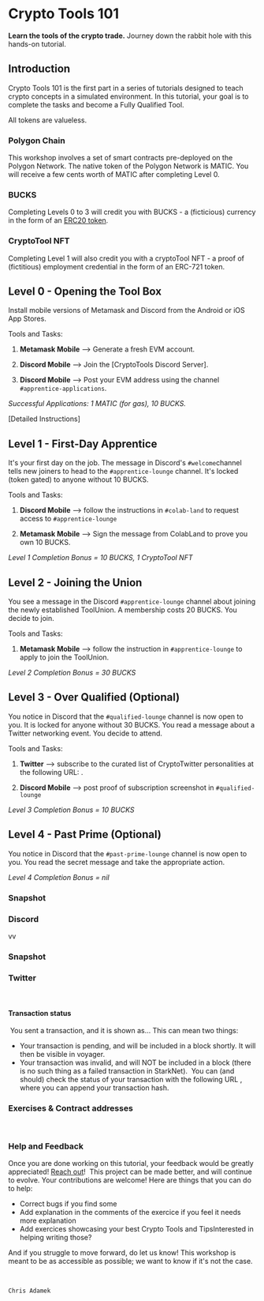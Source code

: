 # Crypto Tools 101
**Learn the tools of the crypto trade.** Journey down the rabbit hole with this hands-on tutorial. 


## Introduction

Crypto Tools 101 is the first part in a series of tutorials designed to teach crypto concepts in a simulated environment. In this tutorial, your goal is to complete the tasks and become a Fully Qualified Tool. 

All tokens are valueless. 

### Polygon Chain
This workshop involves a set of smart contracts pre-deployed on the Polygon Network.  The native token of the Polygon Network is MATIC. You will receive a few cents worth of MATIC after completing Level 0. 

### BUCKS
Completing Levels 0 to 3  will credit you with BUCKS - a (ficticious) currency in the form of an [ERC20 token](contracts/token/TDERC20.cairo).

### CryptoTool NFT
Completing Level 1 will also credit you with a cryptoTool NFT - a proof of (fictitious) employment credential in the form of an ERC-721 token. 

## Level 0 - Opening the Tool Box
Install mobile versions of Metamask and Discord from the Android or iOS App Stores. 

Tools and Tasks:

1. **Metamask Mobile** --> Generate a fresh EVM account. 

2. **Discord Mobile** --> Join the [CryptoTools Discord Server]. 

3. **Discord Mobile** --> Post your EVM address using the channel `#apprentice-applications`. 

*Successful Applications: 1 MATIC (for gas), 10 BUCKS.*

[Detailed Instructions]

## Level 1 - First-Day Apprentice 
It's your first day on the job. The message in Discord's `#welcome`channel tells new joiners to head to the `#apprentice-lounge` channel. It's locked (token gated) to anyone without 10 BUCKS.  

Tools and Tasks:

1. **Discord Mobile** --> follow the instructions in `#colab-land` to request access to `#apprentice-lounge`

3. **Metamask Mobile** --> Sign the message from ColabLand to prove you own 10 BUCKS. 


*Level 1 Completion Bonus = 10 BUCKS, 1 CryptoTool NFT*

## Level 2 - Joining the Union 
You see a message in the Discord `#apprentice-lounge` channel about joining the newly established ToolUnion. A membership costs 20 BUCKS. You decide to join. 

Tools and Tasks:

1. **Metamask Mobile** --> follow the instruction in `#apprentice-lounge` to apply to join the ToolUnion. 

*Level 2 Completion Bonus = 30 BUCKS*

## Level 3 - Over Qualified (Optional)
You notice in Discord that the `#qualified-lounge` channel is now open to you. It is locked for anyone without 30 BUCKS.  You read a message about a Twitter networking event. You decide to attend. 

Tools and Tasks:

1. **Twitter** --> subscribe to the curated list of CryptoTwitter personalities at the following URL: . 

2. **Discord Mobile** --> post proof of subscription screenshot in `#qualified-lounge`

*Level 3 Completion Bonus = 10 BUCKS* 

## Level 4 - Past Prime (Optional)
You notice in Discord that the `#past-prime-lounge` channel is now open to you. You read the secret message and take the appropriate action. 

*Level 4 Completion Bonus = nil*

### Snapshot


### Discord

​vv

### Snapshot


### Twitter
​


#### Transaction status
​
You sent a transaction, and it is shown as... This can mean two things:
​
-   Your transaction is pending, and will be included in a block shortly. It will then be visible in voyager.
-   Your transaction was invalid, and will NOT be included in a block (there is no such thing as a failed transaction in StarkNet).
​
You can (and should) check the status of your transaction with the following URL    , where you can append your transaction hash.
​
### Exercises & Contract addresses 

​
​
### Help and Feedback
Once you are done working on this tutorial, your feedback would be greatly appreciated! [Reach out](https://twitter.com/ChrisJAdamek)!
​
This project can be made better, and will continue to evolve. Your contributions are welcome! Here are things that you can do to help:
- Correct bugs if you find some
- Add explanation in the comments of the exercice if you feel it needs more explanation
- Add exercices showcasing your best Crypto Tools and TipsInterested in helping writing those? 

And if you struggle to move forward, do let us know! This workshop is meant to be as accessible as possible; we want to know if it's not the case.
​

​
```
Chris Adamek
```
